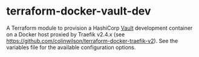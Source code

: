 # terraform-docker-vault-dev
A Terraform module to provision a HashiCorp [Vault](https://learn.hashicorp.com/vault) development container on a Docker host proxied by Traefik v2.4.x (see https://github.com/colinwilson/terraform-docker-traefik-v2). See the variables file for the available configuration options.
